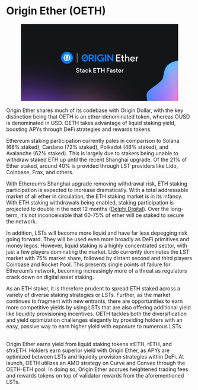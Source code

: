 # Origin Ether (OETH)

<figure><img src=".gitbook/assets/oeth.jpeg" alt=""><figcaption></figcaption></figure>

Origin Ether shares much of its codebase with Origin Dollar, with the key distinction being that OETH is an ether-denominated token, whereas OUSD is denominated in USD. OETH takes advantage of liquid staking yield, boosting APYs through DeFi strategies and rewards tokens.&#x20;

Ethereum staking participation currently pales in comparison to Solana (68% staked), Cardano (72% staked), Polkadot (46% staked), and Avalanche (62% staked). This is largely due to stakers being unable to withdraw staked ETH up until the recent Shanghai upgrade. Of the 21% of Ether staked, around 40% is provided through LST providers like Lido, Coinbase, Frax, and others.

With Ethereum’s Shanghai upgrade removing withdrawal risk, ETH staking participation is expected to increase dramatically. With a total addressable market of all ether in circulation, the ETH staking market is in its infancy. With ETH staking withdrawals being enabled, staking participation is projected to double in the next 12 months ([Delphi Digital](https://members.delphidigital.io/reports/the-future-of-eth-liquid-staking#the-future-of-eths-liquid-staking-protocols)). Over the long-term, it’s not inconceivable that 60-75% of ether will be staked to secure the network.

In addition, LSTs will become more liquid and have far less depegging risk going forward. They will be used even more broadly as DeFi primitives and money legos. However, liquid staking is a highly concentrated sector, with just a few players dominating the market. Lido currently dominates the LST market with 75% market share, followed by distant second and third players Coinbase and Rocket Pool. This presents single points of failure for Ethereum’s network, becoming increasingly more of a threat as regulators crack down on digital asset staking.

As an ETH staker, it is therefore prudent to spread ETH staked across a variety of diverse staking strategies or LSTs. Further, as the market continues to fragment with new entrants, there are opportunities to earn more competitive yields by using LSTs that are also offering additional yield like liquidity provisioning incentives. OETH tackles both the diversification and yield optimization challenges elegantly by providing holders with an easy, passive way to earn higher yield with exposure to numerous LSTs.&#x20;

\
Origin Ether earns yield from liquid staking tokens stETH, rETH, and sfrxETH. Holders earn superior yield with Origin Ether, as APYs are optimized between LSTs and liquidity provision strategies within DeFi. At launch, OETH utilizes an AMO strategy on Curve and Convex through the OETH-ETH pool. In doing so, Origin Ether accrues heightened trading fees and rewards tokens on top of validator rewards from the aforementioned LSTs.&#x20;
